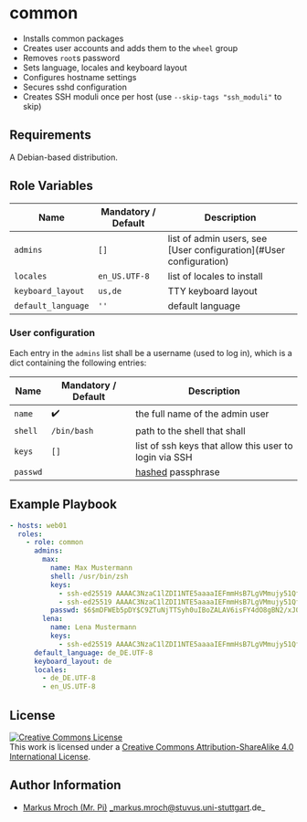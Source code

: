 # common

- Installs common packages
- Creates user accounts and adds them to the `wheel` group
- Removes `root`s password
- Sets language, locales and keyboard layout
- Configures hostname settings
- Secures sshd configuration
- Creates SSH moduli once per host (use `--skip-tags "ssh_moduli"` to skip)

## Requirements

A Debian-based distribution.

## Role Variables

| Name               | Mandatory / Default  | Description                                                        |
| ------------------ | -------------------- | ------------------------------------------------------------------ |
| `admins`           | `[]`                 | list of admin users, see [User configuration](#User configuration) |
| `locales`          | `en_US.UTF-8`        | list of locales to install                                         |
| `keyboard_layout`  | `us,de`              | TTY keyboard layout                                                |
| `default_language` | `''`                 | default language                                                   |

### User configuration

Each entry in the `admins` list shall be a username (used to log in), which is a dict containing the following entries:

| Name               | Mandatory / Default  | Description                                                                                                           |
| ------------------ | -------------------- | --------------------------------------------------------------------------------------------------------------------- |
| `name`             | :heavy_check_mark:   | the full name of the admin user                                                                                       |
| `shell`            | `/bin/bash`          | path to the shell that shall                                                                                          |
| `keys`             | `[]`                 | list of ssh keys that allow this user to login via SSH                                                                |
| `passwd`           |                      | [hashed](http://docs.ansible.com/ansible/faq.html#how-do-i-generate-crypted-passwords-for-the-user-module) passphrase |

## Example Playbook

```yml
- hosts: web01
  roles:
    - role: common
      admins:
        max:
          name: Max Mustermann
          shell: /usr/bin/zsh
          keys:
            - ssh-ed25519 AAAAC3NzaC1lZDI1NTE5aaaaIEFmmHsB7LgVMmujy51QfoSS9hnN7GMEm+Mkcg1YVJnn max123
            - ssh-ed25519 AAAAC3NzaC1lZDI1NTE5aaaaIEFmmHsB7LgVMmujy51QfoSS9hnN7GMEm+Mkcg1YVJnn max321
          passwd: $6$mDFWEb5pDY$C9ZTuNjTTSyh0uIBoZALAV6isFY4dO8gBN2/xJ0yX2rejvr2wKp/wMmHwvoC.gD8NaeozxjhWvNHp3rJEJdJj1
        lena:
          name: Lena Mustermann
          keys:
            - ssh-ed25519 AAAAC3NzaC1lZDI1NTE5aaaaIEFmmHsB7LgVMmujy51QfoSS9hnN7GMEm+Mkcg1YVJnn max123
      default_language: de_DE.UTF-8
      keyboard_layout: de
      locales:
        - de_DE.UTF-8
        - en_US.UTF-8
```

## License

<a rel="license" href="http://creativecommons.org/licenses/by-sa/4.0/"><img alt="Creative Commons License" style="border-width:0" src="https://i.creativecommons.org/l/by-sa/4.0/80x15.png" /></a><br />This work is licensed under a <a rel="license" href="http://creativecommons.org/licenses/by-sa/4.0/">Creative Commons Attribution-ShareAlike 4.0 International License</a>.

## Author Information
* [Markus Mroch (Mr. Pi)](https://github.com/Mr-Pi) _markus.mroch@stuvus.uni-stuttgart.de_